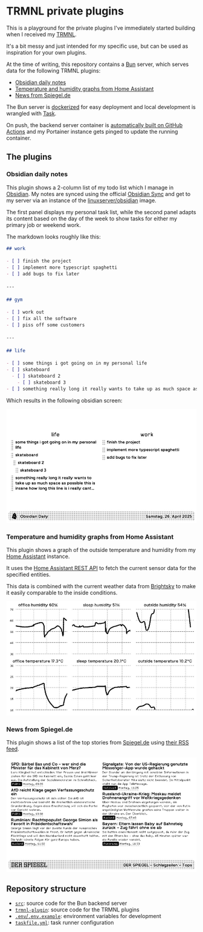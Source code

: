 # TRMNL private plugins

This is a playground for the private plugins I've immediately started building when I received my
[TRMNL](https://usetrmnl.com).

It's a bit messy and just intended for my specific use, but can be used as inspiration for your own
plugins.

At the time of writing, this repository contains a [Bun](https://bun.sh) server, which serves data for the following
TRMNL plugins:

- [Obsidian daily notes](#obsidian-daily-notes)
- [Temperature and humidity graphs from Home Assistant](#temperature-and-humidity-graphs-from-home-assistant)
- [News from Spiegel.de](#news-from-spiegelde)

The Bun server is [dockerized](https://www.docker.com/) for easy deployment and local
development is wrangled with [Task](https://taskfile.dev).

On push, the backend server container is [automatically built on GitHub Actions](.github/workflows/deploy-ghcr.yml)
and my Portainer instance gets pinged to update the running container.

## The plugins

### Obsidian daily notes

This plugin shows a 2-column list of my todo list which I manage in [Obsidian](https://obsidian.md).
My notes are synced using the official [Obsidian Sync](https://obsidian.md/sync) and get to my server
via an instance of the [linuxserver/obsidian](https://github.com/linuxserver/docker-obsidian) image.

The first panel displays my personal task list, while the second panel adapts its content
based on the day of the week to show tasks for either my primary job or weekend work.

The markdown looks roughly like this:

```markdown
## work

- [ ] finish the project
- [ ] implement more typescript spaghetti
- [ ] add bugs to fix later

---

## gym

- [ ] work out
- [ ] fix all the software
- [ ] piss off some customers

---

## life

- [ ] some things i got going on in my personal life
- [ ] skateboard
  - [ ] skateboard 2
    - [ ] skateboard 3
- [ ] something really long it really wants to take up as much space as possible this is insane how long this line is i really cant comprehend
```

Which results in the following obsidian screen:

![obsidian-daily-notes-example](./.github/assets/obsidian.jpg)

### Temperature and humidity graphs from Home Assistant

This plugin shows a graph of the outside temperature and humidity from my [Home Assistant](https://www.home-assistant.io)
instance.

It uses the [Home Assistant REST API](https://developers.home-assistant.io/docs/api/rest/) to fetch the current sensor data
for the specified entities.

This data is combined with the current weather data from [Brightsky](https://www.brightsky.dev) to make it easily
comparable to the inside conditions.

![hass-temp-example](./.github/assets/hass.jpg)

### News from Spiegel.de

This plugin shows a list of the top stories from [Spiegel.de](https://www.spiegel.de) using
[their RSS feed](https://www.spiegel.de/dienste/besser-surfen-auf-spiegel-online-so-funktioniert-rss-a-1040321.html).

![news-example](./.github/assets/news.jpg)

## Repository structure

- [`src`](./src/): source code for the Bun backend server
- [`trmnl-plugin`](./trmnl-plugin/): source code for the TRMNL plugins
- [`.env`/`.env.example`](./.env.example): environment variables for development
- [`taskfile.yml`](./taskfile.yml): task runner configuration
